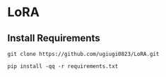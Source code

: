 # LoRA



## Install Requirements
```
git clone https://github.com/ugiugi0823/LoRA.git
```

```
pip install -qq -r requirements.txt
```
